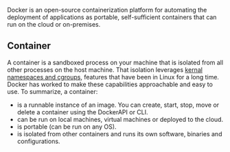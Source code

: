 Docker is an open-source containerization platform for automating the deployment of applications as portable, self-sufficient containers that can run on the cloud or on-premises.

## Container
A container is a sandboxed process on your machine that is isolated from all other processes on the host machine. That isolation leverages [kernal namespaces and cgroups](https://medium.com/@saschagrunert/demystifying-containers-part-i-kernel-space-2c53d6979504), features that have been in Linux for a long time. Docker has worked to make these capabilities approachable and easy to use. To summarize, a container:
 - is a runnable instance of an image. You can create, start, stop, move or delete a container using the DockerAPI or CLI.
 - can be run on local machines, virtual machines or deployed to the cloud.
 - is portable (can be run on any OS).
 - is isolated from other containers and runs its own software, binaries and configurations.